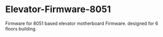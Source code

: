 # Elevator-Firmware-8051
Firmware for 8051 based elevator motherboard Firmware. designed for 6 floors building.
